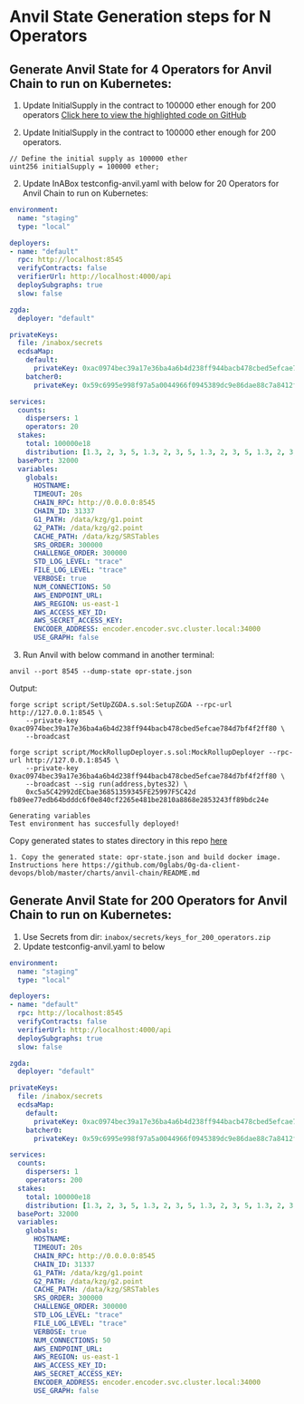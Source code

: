 # Anvil State Generation steps for N Operators

## Generate Anvil State for 4 Operators for Anvil Chain to run on Kubernetes:
1. Update InitialSupply in the contract to 100000 ether enough for 200 operators
[Click here to view the highlighted code on GitHub](https://github.com/0glabs/0g-da-client/blob/7a16b44b8b06e770e15d372108df2fd220720697/contracts/script/SetUpZGDA.s.sol#L58C38-L58C38)

1. Update InitialSupply in the contract to 100000 ether enough for 200 operators.

```solidity
// Define the initial supply as 100000 ether
uint256 initialSupply = 100000 ether;
```

2. Update InABox testconfig-anvil.yaml with below for 20 Operators for Anvil Chain to run on Kubernetes:

```yaml
environment:
  name: "staging"
  type: "local"

deployers:
- name: "default"
  rpc: http://localhost:8545
  verifyContracts: false
  verifierUrl: http://localhost:4000/api
  deploySubgraphs: true
  slow: false

zgda:
  deployer: "default"

privateKeys:
  file: /inabox/secrets
  ecdsaMap:
    default:
      privateKey: 0xac0974bec39a17e36ba4a6b4d238ff944bacb478cbed5efcae784d7bf4f2ff80
    batcher0:
      privateKey: 0x59c6995e998f97a5a0044966f0945389dc9e86dae88c7a8412f4603b6b78690d

services:
  counts:
    dispersers: 1
    operators: 20
  stakes:
    total: 100000e18
    distribution: [1.3, 2, 3, 5, 1.3, 2, 3, 5, 1.3, 2, 3, 5, 1.3, 2, 3, 5, 1.3, 2, 3, 5]
  basePort: 32000
  variables:
    globals:
      HOSTNAME:
      TIMEOUT: 20s
      CHAIN_RPC: http://0.0.0.0:8545
      CHAIN_ID: 31337
      G1_PATH: /data/kzg/g1.point
      G2_PATH: /data/kzg/g2.point
      CACHE_PATH: /data/kzg/SRSTables
      SRS_ORDER: 300000
      CHALLENGE_ORDER: 300000
      STD_LOG_LEVEL: "trace"
      FILE_LOG_LEVEL: "trace"
      VERBOSE: true
      NUM_CONNECTIONS: 50
      AWS_ENDPOINT_URL:
      AWS_REGION: us-east-1
      AWS_ACCESS_KEY_ID:
      AWS_SECRET_ACCESS_KEY:
      ENCODER_ADDRESS: encoder.encoder.svc.cluster.local:34000
      USE_GRAPH: false
```

3. Run Anvil with below command in another terminal:

```
anvil --port 8545 --dump-state opr-state.json
```

Output:

```
forge script script/SetUpZGDA.s.sol:SetupZGDA --rpc-url http://127.0.0.1:8545 \
    --private-key 0xac0974bec39a17e36ba4a6b4d238ff944bacb478cbed5efcae784d7bf4f2ff80 \
    --broadcast

forge script script/MockRollupDeployer.s.sol:MockRollupDeployer --rpc-url http://127.0.0.1:8545 \
    --private-key 0xac0974bec39a17e36ba4a6b4d238ff944bacb478cbed5efcae784d7bf4f2ff80 \
    --broadcast --sig run(address,bytes32) \
    0xc5a5C42992dECbae36851359345FE25997F5C42d fb89ee77edb64bdddc6f0e840cf2265e481be2810a8868e2853243ff89bdc24e

Generating variables
Test environment has succesfully deployed!
```

Copy generated states to states directory in this repo [here](https://github.com/0glabs/0g-da-client-devops/tree/master/charts/anvil-chain/states)
```
1. Copy the generated state: opr-state.json and build docker image. Instructions here https://github.com/0glabs/0g-da-client-devops/blob/master/charts/anvil-chain/README.md
```

## Generate Anvil State for 200 Operators for Anvil Chain to run on Kubernetes:

1. Use Secrets from dir: `inabox/secrets/keys_for_200_operators.zip`
2. Update testconfig-anvil.yaml to below

```yaml
environment:
  name: "staging"
  type: "local"

deployers:
- name: "default"
  rpc: http://localhost:8545
  verifyContracts: false
  verifierUrl: http://localhost:4000/api
  deploySubgraphs: true
  slow: false

zgda:
  deployer: "default"

privateKeys:
  file: /inabox/secrets
  ecdsaMap:
    default:
      privateKey: 0xac0974bec39a17e36ba4a6b4d238ff944bacb478cbed5efcae784d7bf4f2ff80
    batcher0:
      privateKey: 0x59c6995e998f97a5a0044966f0945389dc9e86dae88c7a8412f4603b6b78690d

services:
  counts:
    dispersers: 1
    operators: 200
  stakes:
    total: 100000e18
    distribution: [1.3, 2, 3, 5, 1.3, 2, 3, 5, 1.3, 2, 3, 5, 1.3, 2, 3, 5, 1.3, 2, 3, 5, 1.3, 2, 3, 5, 1.3, 2, 3, 5, 1.3, 2, 3, 5, 1.3, 2, 3, 5, 1.3, 2, 3, 5, 1.3, 2, 3, 5, 1.3, 2, 3, 5, 1.3, 2, 3, 5, 1.3, 2, 3, 5, 1.3, 2, 3, 5, 1.3, 2, 3, 5, 1.3, 2, 3, 5, 1.3, 2, 3, 5, 1.3, 2, 3, 5, 1.3, 2, 3, 5, 1.3, 2, 3, 5, 1.3, 2, 3, 5, 1.3, 2, 3, 5, 1.3, 2, 3, 5, 1.3, 2, 3, 5, 1.3, 2, 3, 5, 1.3, 2, 3, 5, 1.3, 2, 3, 5, 1.3, 2, 3, 5, 1.3, 2, 3, 5, 1.3, 2, 3, 5, 1.3, 2, 3, 5, 1.3, 2, 3, 5, 1.3, 2, 3, 5, 1.3, 2, 3, 5, 1.3, 2, 3, 5, 1.3, 2, 3, 5, 1.3, 2, 3, 5, 1.3, 2, 3, 5, 1.3, 2, 3, 5, 1.3, 2, 3, 5, 1.3, 2, 3, 5, 1.3, 2, 3, 5, 1.3, 2, 3, 5, 1.3, 2, 3, 5, 1.3, 2, 3, 5, 1.3, 2, 3, 5, 1.3, 2, 3, 5, 1.3, 2, 3, 5, 1.3, 2, 3, 5]
  basePort: 32000
  variables:
    globals:
      HOSTNAME:
      TIMEOUT: 20s
      CHAIN_RPC: http://0.0.0.0:8545
      CHAIN_ID: 31337
      G1_PATH: /data/kzg/g1.point
      G2_PATH: /data/kzg/g2.point
      CACHE_PATH: /data/kzg/SRSTables
      SRS_ORDER: 300000
      CHALLENGE_ORDER: 300000
      STD_LOG_LEVEL: "trace"
      FILE_LOG_LEVEL: "trace"
      VERBOSE: true
      NUM_CONNECTIONS: 50
      AWS_ENDPOINT_URL:
      AWS_REGION: us-east-1
      AWS_ACCESS_KEY_ID:
      AWS_SECRET_ACCESS_KEY:
      ENCODER_ADDRESS: encoder.encoder.svc.cluster.local:34000
      USE_GRAPH: false
```
